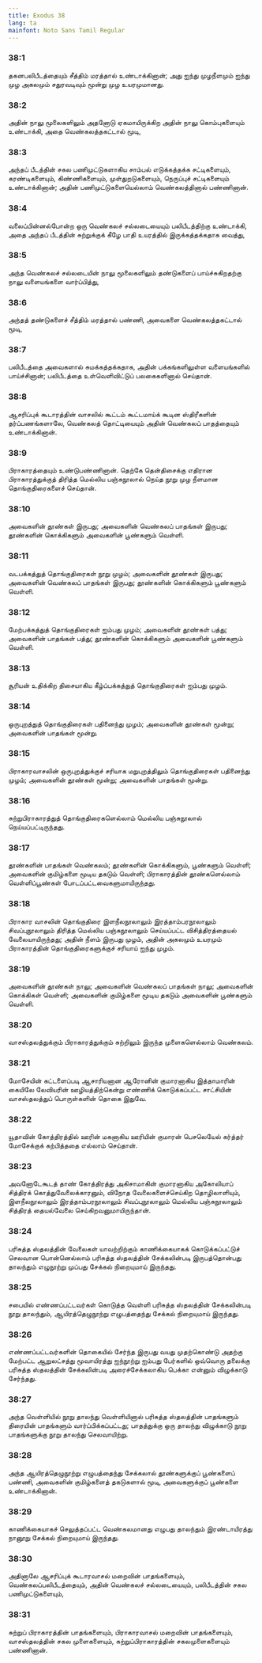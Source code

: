 ```yaml
---
title: Exodus 38
lang: ta
mainfont: Noto Sans Tamil Regular
---
```


###  38:1

தகனபலிபீடத்தையும் சீத்திம் மரத்தால் உண்டாக்கினான்; அது ஐந்து முழநீளமும் ஐந்து முழ அகலமும் சதுரவடிவும் மூன்று முழ உயரமுமானது.

###  38:2

அதின் நாலு மூலைகளிலும் அதனோடு ஏகமாயிருக்கிற அதின் நாலு கொம்புகளையும் உண்டாக்கி, அதை வெண்கலத்தகட்டால் மூடி,

###  38:3

அந்தப் பீடத்தின் சகல பணிமுட்டுகளாகிய சாம்பல் எடுக்கத்தக்க சட்டிகளையும், கரண்டிகளையும், கிண்ணிகளையும், முள்துறடுகளையும், நெருப்புச் சட்டிகளையும் உண்டாக்கினான்; அதின் பணிமுட்டுகளையெல்லாம் வெண்கலத்தினால் பண்ணினான்.

###  38:4

வலைப்பின்னல்போன்ற ஒரு வெண்கலச் சல்லடையையும் பலிபீடத்திற்கு உண்டாக்கி, அதை அந்தப் பீடத்தின் சுற்றுக்குக் கீழே பாதி உயரத்தில் இருக்கத்தக்கதாக வைத்து,

###  38:5

அந்த வெண்கலச் சல்லடையின் நாலு மூலைகளிலும் தண்டுகளைப் பாய்ச்சுகிறதற்கு நாலு வளையங்களை வார்ப்பித்து,

###  38:6

அந்தத் தண்டுகளைச் சீத்திம் மரத்தால் பண்ணி, அவைகளை வெண்கலத்தகட்டால் மூடி,

###  38:7

பலிபீடத்தை அவைகளால் சுமக்கத்தக்கதாக, அதின் பக்கங்களிலுள்ள வளையங்களில் பாய்ச்சினான்; பலிபீடத்தை உள்வெளிவிட்டுப் பலகைகளினால் செய்தான்.

###  38:8

ஆசரிப்புக் கூடாரத்தின் வாசலில் கூட்டம் கூட்டமாய்க் கூடின ஸ்திரீகளின் தர்ப்பணங்களாலே, வெண்கலத் தொட்டியையும் அதின் வெண்கலப் பாதத்தையும் உண்டாக்கினான்.

###  38:9

பிராகாரத்தையும் உண்டுபண்ணினான். தெற்கே தென்திசைக்கு எதிரான பிராகாரத்துக்குத் திரித்த மெல்லிய பஞ்சுநூலால் நெய்த நூறு முழ நீளமான தொங்குதிரைகளைச் செய்தான்.

###  38:10

அவைகளின் தூண்கள் இருபது; அவைகளின் வெண்கலப் பாதங்கள் இருபது; தூண்களின் கொக்கிகளும் அவைகளின் பூண்களும் வெள்ளி.

###  38:11

வடபக்கத்துத் தொங்குதிரைகள் நூறு முழம்; அவைகளின் தூண்கள் இருபது; அவைகளின் வெண்கலப் பாதங்கள் இருபது; தூண்களின் கொக்கிகளும் பூண்களும் வெள்ளி.

###  38:12

மேற்பக்கத்துத் தொங்குதிரைகள் ஐம்பது முழம்; அவைகளின் தூண்கள் பத்து; அவைகளின் பாதங்கள் பத்து; தூண்களின் கொக்கிகளும் அவைகளின் பூண்களும் வெள்ளி.

###  38:13

சூரியன் உதிக்கிற திசையாகிய கீழ்ப்பக்கத்துத் தொங்குதிரைகள் ஐம்பது முழம்.

###  38:14

ஒருபுறத்துத் தொங்குதிரைகள் பதினைந்து முழம்; அவைகளின் தூண்கள் மூன்று; அவைகளின் பாதங்கள் மூன்று.

###  38:15

பிராகாரவாசலின் ஒருபுறத்துக்குச் சரியாக மறுபுறத்திலும் தொங்குதிரைகள் பதினைந்து முழம்; அவைகளின் தூண்கள் மூன்று; அவைகளின் பாதங்கள் மூன்று.

###  38:16

சுற்றுபிராகாரத்துத் தொங்குதிரைகளெல்லாம் மெல்லிய பஞ்சுநூலால் நெய்யப்பட்டிருந்தது.

###  38:17

தூண்களின் பாதங்கள் வெண்கலம்; தூண்களின் கொக்கிகளும், பூண்களும் வெள்ளி; அவைகளின் குமிழ்களை மூடிய தகடும் வெள்ளி; பிராகாரத்தின் தூண்களெல்லாம் வெள்ளிப்பூண்கள் போடப்பட்டவைகளுமாயிருந்தது.

###  38:18

பிராகார வாசலின் தொங்குதிரை இளநீலநூலாலும் இரத்தாம்பரநூலாலும் சிவப்புநூலாலும் திரித்த மெல்லிய பஞ்சுநூலாலும் செய்யப்பட்ட விசித்திரத்தையல் வேலையாயிருந்தது; அதின் நீளம் இருபது முழம், அதின் அகலமும் உயரமும் பிராகாரத்தின் தொங்குதிரைகளுக்குச் சரியாய் ஐந்து முழம்.

###  38:19

அவைகளின் தூண்கள் நாலு; அவைகளின் வெண்கலப் பாதங்கள் நாலு; அவைகளின் கொக்கிகள் வெள்ளி; அவைகளின் குமிழ்களை மூடிய தகடும் அவைகளின் பூண்களும் வெள்ளி.

###  38:20

வாசஸ்தலத்துக்கும் பிராகாரத்துக்கும் சுற்றிலும் இருந்த முளைகளெல்லாம் வெண்கலம்.

###  38:21

மோசேயின் கட்டளைப்படி ஆசாரியனான ஆரோனின் குமாரனாகிய இத்தாமாரின் கையிலே லேவியரின் ஊழியத்திற்கென்று எண்ணிக் கொடுக்கப்பட்ட சாட்சியின் வாசஸ்தலத்துப் பொருள்களின் தொகை இதுவே.

###  38:22

யூதாவின் கோத்திரத்தில் ஊரின் மகனாகிய ஊரியின் குமாரன் பெசலெயேல் கர்த்தர் மோசேக்குக் கற்பித்ததை எல்லாம் செய்தான்.

###  38:23

அவனோடேகூடத் தாண் கோத்திரத்து அகிசாமாகின் குமாரனாகிய அகோலியாப் சித்திரக் கொத்துவேலைக்காரனும், விநோத வேலைகளைச்செய்கிற தொழிலாளியும், இளநீலநூலாலும் இரத்தாம்பரநூலாலும் சிவப்புநூலாலும் மெல்லிய பஞ்சுநூலாலும் சித்திரத் தையல்வேலை செய்கிறவனுமாயிருந்தான்.

###  38:24

பரிசுத்த ஸ்தலத்தின் வேலைகள் யாவற்றிற்கும் காணிக்கையாகக் கொடுக்கப்பட்டுச் செலவான பொன்னெல்லாம் பரிசுத்த ஸ்தலத்தின் சேக்கலின்படி இருபத்தொன்பது தாலந்தும் எழுநூற்று முப்பது சேக்கல் நிறையுமாய் இருந்தது.

###  38:25

சபையில் எண்ணப்பட்டவர்கள் கொடுத்த வெள்ளி பரிசுத்த ஸ்தலத்தின் சேக்கலின்படி நூறு தாலந்தும், ஆயிரத்தெழுநூற்று எழுபத்தைந்து சேக்கல் நிறையுமாய் இருந்தது.

###  38:26

எண்ணப்பட்டவர்களின் தொகையில் சேர்ந்த இருபது வயது முதற்கொண்டு அதற்கு மேற்பட்ட ஆறுலட்சத்து மூவாயிரத்து ஐந்நூற்று ஐம்பது பேர்களில் ஒவ்வொரு தலைக்கு பரிசுத்த ஸ்தலத்தின் சேக்கலின்படி அரைச்சேக்கலாகிய பெக்கா என்னும் விழுக்காடு சேர்ந்தது.

###  38:27

அந்த வெள்ளியில் நூறு தாலந்து வெள்ளியினால் பரிசுத்த ஸ்தலத்தின் பாதங்களும் திரையின் பாதங்களும் வார்ப்பிக்கப்பட்டது; பாதத்துக்கு ஒரு தாலந்து விழுக்காடு நூறு பாதங்களுக்கு நூறு தாலந்து செலவாயிற்று.

###  38:28

அந்த ஆயிரத்தெழுநூற்று எழுபத்தைந்து சேக்கலால் தூண்களுக்குப் பூண்களைப் பண்ணி, அவைகளின் குமிழ்களைத் தகடுகளால் மூடி, அவைகளுக்குப் பூண்களை உண்டாக்கினான்.

###  38:29

காணிக்கையாகச் செலுத்தப்பட்ட வெண்கலமானது எழுபது தாலந்தும் இரண்டாயிரத்து நானூறு சேக்கல் நிறையுமாய் இருந்தது.

###  38:30

அதினாலே ஆசரிப்புக் கூடாரவாசல் மறைவின் பாதங்களையும், வெண்கலப்பலிபீடத்தையும், அதின் வெண்கலச் சல்லடையையும், பலிபீடத்தின் சகல பணிமுட்டுகளையும்,

###  38:31

சுற்றுப் பிராகாரத்தின் பாதங்களையும், பிராகாரவாசல் மறைவின் பாதங்களையும், வாசஸ்தலத்தின் சகல முளைகளையும், சுற்றுப்பிராகாரத்தின் சகலமுளைகளையும் பண்ணினான்.

